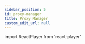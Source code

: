 ```yaml
---
sidebar_position: 5
id: proxy-manager
title: Proxy Manager
custom_edit_url: null
---
```

import ReactPlayer from 'react-player'

